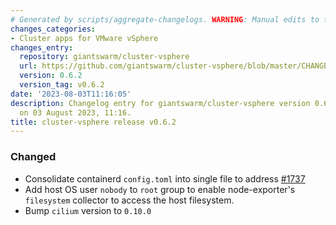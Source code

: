 ```yaml
---
# Generated by scripts/aggregate-changelogs. WARNING: Manual edits to this files will be overwritten.
changes_categories:
- Cluster apps for VMware vSphere
changes_entry:
  repository: giantswarm/cluster-vsphere
  url: https://github.com/giantswarm/cluster-vsphere/blob/master/CHANGELOG.md#062---2023-08-01
  version: 0.6.2
  version_tag: v0.6.2
date: '2023-08-03T11:16:05'
description: Changelog entry for giantswarm/cluster-vsphere version 0.6.2, published
  on 03 August 2023, 11:16.
title: cluster-vsphere release v0.6.2
---
```


### Changed
- Consolidate containerd `config.toml` into single file to address [#1737](https://github.com/giantswarm/roadmap/issues/1737)
- Add host OS user `nobody` to `root` group to enable node-exporter's `filesystem` collector to access the host filesystem.
- Bump `cilium` version to `0.10.0`
